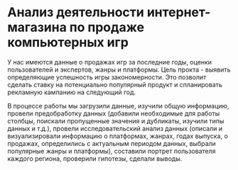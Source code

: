 # Анализ деятельности интернет-магазина по продаже компьютерных игр
У нас имеются данные о продажах игр за последние годы, оценки пользователей и экспертов, жанры и платформы. Цель прокта - выявить определяющие успешность игры закономерности. Это позволит сделать ставку на потенциально популярный продукт и спланировать рекламную кампанию на следующий год.

В процессе работы мы загрузили данные, изучили общую информацию, провели предобработку данных (добавили необходимые для работы столбцы, поискали пропущенные значения и дубликаты, изучили типы данных и т.д.), провели исследовательский анализ данных (описали и визуализировали информацию о платформах, жанрах, годах выпуска, о продажах, определились с актуальным периодом данных, выбрали популярные жанры и платформы), составили портрет пользователя каждого региона, проверили гипотезы, сделали выводы.

